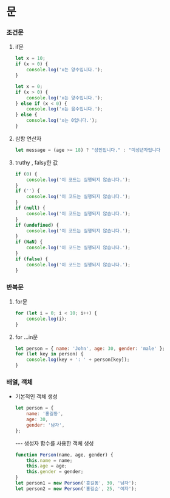 # 문

### 조건문

1.  if문

    ```javascript
    let x = 10;
    if (x > 0) {
        console.log('x는 양수입니다.');
    }
    ```

    ```javascript
    let x = 0;
    if (x > 0) {
        console.log('x는 양수입니다.');
    } else if (x < 0) {
        console.log('x는 음수입니다.');
    } else {
        console.log('x는 0입니다.');
    }
    ```

2.  삼항 연산자

    ```javascript
    let message = (age >= 18) ? "성인입니다." : "미성년자입니다
    ```

3.  truthy , falsy한 값

    ```javascript
    if (0) {
        console.log('이 코드는 실행되지 않습니다.');
    }
    if ('') {
        console.log('이 코드는 실행되지 않습니다.');
    }
    if (null) {
        console.log('이 코드는 실행되지 않습니다.');
    }
    if (undefined) {
        console.log('이 코드는 실행되지 않습니다.');
    }
    if (NaN) {
        console.log('이 코드는 실행되지 않습니다.');
    }
    if (false) {
        console.log('이 코드는 실행되지 않습니다.');
    }
    ```

### 반복문

1. for문

    ```javascript
    for (let i = 0; i < 10; i++) {
        console.log(i);
    }
    ```

2. for ...in문

    ```javascript
    let person = { name: 'John', age: 30, gender: 'male' };
    for (let key in person) {
        console.log(key + ': ' + person[key]);
    }
    ```

### 배열, 객체

-   기본적인 객체 생성

    ```javascript
    let person = {
        name: '홍길동',
        age: 30,
        gender: '남자',
    };
    ```

    --- 생성자 함수를 사용한 객체 생성

    ```javascript
    function Person(name, age, gender) {
        this.name = name;
        this.age = age;
        this.gender = gender;
    }
    let person1 = new Person('홍길동', 30, '남자');
    let person2 = new Person('홍길순', 25, '여자');
    ```

